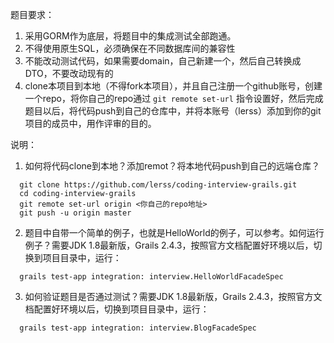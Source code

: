 题目要求：

1. 采用GORM作为底层，将题目中的集成测试全部跑通。
2. 不得使用原生SQL，必须确保在不同数据库间的兼容性
3. 不能改动测试代码，如果需要domain，自己新建一个，然后自己转换成DTO，不要改动现有的
4. clone本项目到本地（不得fork本项目），并且自己注册一个github账号，创建一个repo，将你自己的repo通过 `git remote set-url` 指令设置好，然后完成题目以后，将代码push到自己的仓库中，并将本账号（lerss）添加到你的git项目的成员中，用作评审的目的。

说明：

1. 如何将代码clone到本地？添加remot？将本地代码push到自己的远端仓库？

```
  git clone https://github.com/lerss/coding-interview-grails.git
  cd coding-interview-grails
  git remote set-url origin <你自己的repo地址>
  git push -u origin master
```

2. 题目中自带一个简单的例子，也就是HelloWorld的例子，可以参考。如何运行例子？需要JDK 1.8最新版，Grails 2.4.3，按照官方文档配置好环境以后，切换到项目目录中，运行：

```
  grails test-app integration: interview.HelloWorldFacadeSpec
```

3. 如何验证题目是否通过测试？需要JDK 1.8最新版，Grails 2.4.3，按照官方文档配置好环境以后，切换到项目目录中，运行：

```
  grails test-app integration: interview.BlogFacadeSpec
```

